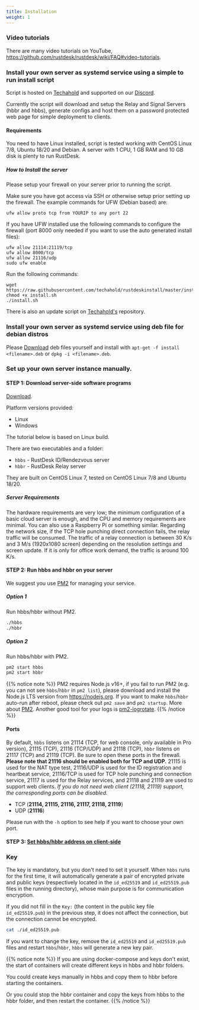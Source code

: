 ```yaml
---
title: Installation
weight: 1
---
```


### Video tutorials
There are many video tutorials on YouTube, https://github.com/rustdesk/rustdesk/wiki/FAQ#video-tutorials.

### Install your own server as systemd service using a simple to run install script
Script is hosted on [Techahold](https://github.com/techahold/rustdeskinstall) and supported on our [Discord](https://discord.com/invite/nDceKgxnkV).

Currently the script will download and setup the Relay and Signal Servers (hbbr and hbbs), generate configs and host them on a password protected web page for simple deployment to clients.

#### Requirements
You need to have Linux installed, script is tested working with CentOS Linux 7/8, Ubuntu 18/20 and Debian. A server with 1 CPU, 1 GB RAM and 10 GB disk is plenty to run RustDesk.

##### How to Install the server
Please setup your firewall on your server prior to running the script.

Make sure you have got access via SSH or otherwise setup prior setting up the firewall. The example commands for UFW (Debian based) are:
```
ufw allow proto tcp from YOURIP to any port 22
```

If you have UFW installed use the following commands to configure the firewall (port 8000 only needed if you want to use the auto generated install files):
```
ufw allow 21114:21119/tcp
ufw allow 8000/tcp
ufw allow 21116/udp
sudo ufw enable
```

Run the following commands:
```
wget https://raw.githubusercontent.com/techahold/rustdeskinstall/master/install.sh
chmod +x install.sh
./install.sh
```
There is also an update script on [Techahold's](https://github.com/techahold/rustdeskinstall) repository.

### Install your own server as systemd service using deb file for debian distros

Please [Download](https://github.com/rustdesk/rustdesk-server/releases/latest) deb files yourself and install with `apt-get -f install <filename>.deb` or `dpkg -i <filename>.deb`.

### Set up your own server instance manually.

#### STEP 1: Download server-side software programs

[Download](https://github.com/rustdesk/rustdesk-server/releases/latest).

Platform versions provided:

- Linux
- Windows

The tutorial below is based on Linux build.

There are two executables and a folder:

- `hbbs` - RustDesk ID/Rendezvous server
- `hbbr` - RustDesk Relay server

They are built on CentOS Linux 7, tested on CentOS Linux 7/8 and Ubuntu 18/20.

##### Server Requirements

The hardware requirements are very low; the minimum configuration of a basic cloud server is enough, and the CPU and memory requirements are minimal. You can also use a Raspberry Pi or something similar. Regarding the network size, if the TCP hole punching direct connection fails, the relay traffic will be consumed. The traffic of a relay connection is between 30 K/s and 3 M/s (1920x1080 screen) depending on the resolution settings and screen update. If it is only for office work demand, the traffic is around 100 K/s.

#### STEP 2: Run hbbs and hbbr on your server

We suggest you use [PM2](https://pm2.keymetrics.io/) for managing your service.

##### Option 1
Run hbbs/hbbr without PM2.

```sh
./hbbs
./hbbr
```

##### Option 2
Run hbbs/hbbr with PM2.

```sh
pm2 start hbbs
pm2 start hbbr
```

<a name="demo"></a>
{{% notice note %}}
PM2 requires Node.js v16+, if you fail to run PM2 (e.g. you can not see `hbbs`/`hbbr` in `pm2 list`), please download and install the Node.js LTS version from https://nodejs.org. If you want to make `hbbs`/`hbbr` auto-run after reboot, please check out `pm2 save` and `pm2 startup`. More about [PM2](https://pm2.keymetrics.io/docs/usage/quick-start/). Another good tool for your logs is [pm2-logrotate](https://github.com/keymetrics/pm2-logrotate).
{{% /notice %}}

#### Ports

By default, `hbbs` listens on 21114 (TCP, for web console, only available in Pro version), 21115 (TCP), 21116 (TCP/UDP) and 21118 (TCP), `hbbr` listens on 21117 (TCP) and 21119 (TCP). Be sure to open these ports in the firewall. **Please note that 21116 should be enabled both for TCP and UDP.** 21115 is used for the NAT type test, 21116/UDP is used for the ID registration and heartbeat service, 21116/TCP is used for TCP hole punching and connection service, 21117 is used for the Relay services, and 21118 and 21119 are used to support web clients. *If you do not need web client (21118, 21119) support, the corresponding ports can be disabled.*

- TCP (**21114, 21115, 21116, 21117, 21118, 21119**)
- UDP (**21116**)

Please run with the `-h` option to see help if you want to choose your own port.

#### STEP 3: [Set hbbs/hbbr address on client-side](/docs/en/self-host/client-configuration/)

### Key

The key is mandatory, but you don't need to set it yourself. When `hbbs` runs for the first time, it will automatically generate a pair of encrypted private and public keys (respectively located in the `id_ed25519` and `id_ed25519.pub` files in the running directory), whose main purpose is for communication encryption.

If you did not fill in the `Key:` (the content in the public key file `id_ed25519.pub`) in the previous step, it does not affect the connection, but the connection cannot be encrypted.

```sh
cat ./id_ed25519.pub
```

If you want to change the key, remove the `id_ed25519` and `id_ed25519.pub` files and restart `hbbs`/`hbbr`, `hbbs` will generate a new key pair.

{{% notice note %}}
If you are using docker-compose and keys don't exist, the start of containers will create different keys in hbbs and hbbr folders.

You could create keys manually in hbbs and copy them to hbbr before starting the containers.

Or you could stop the hbbr container and copy the keys from hbbs to the hbbr folder, and then restart the container.
{{% /notice %}}

